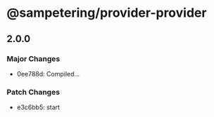# @sampetering/provider-provider

## 2.0.0

### Major Changes

- 0ee788d: Compiled...

### Patch Changes

- e3c6bb5: start
